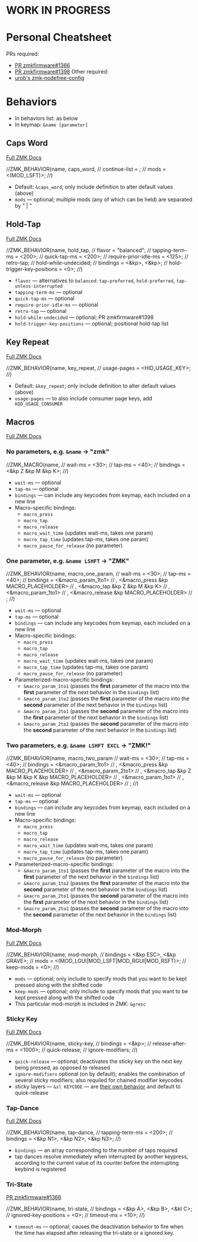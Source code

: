 # WORK IN PROGRESS

# Personal Cheatsheet

PRs required:

- [PR zmkfirmware#1366](https://github.com/zmkfirmware/zmk/pull/1366)
- [PR zmkfirmware#1398](https://github.com/zmkfirmware/zmk/pull/1398)
  Other required:
- [urob's zmk-nodefree-config](https://github.com/urob/zmk-nodefree-config)

# Behaviors

- In behaviors list: as below
- In keymap: `&name [parameter]`

## Caps Word

[Full ZMK Docs](https://zmk.dev/docs/behaviors/caps-word)

//ZMK_BEHAVIOR(name, caps_word,
// continue-list = <UNDERSCORE MINUS>;
// mods = <(MOD_LSFT)>;
//)

- Default: `&caps_word`; only include definition to alter default values (above)
- `mods` — optional; multiple mods (any of which can be held) are separated by " | "

## Hold-Tap

[Full ZMK Docs](https://zmk.dev/docs/behaviors/hold-tap)

//ZMK_BEHAVIOR(name, hold_tap,
// flavor = "balanced";
// tapping-term-ms = <200>;
// quick-tap-ms = <200>;
// require-prior-idle-ms = <125>;
// retro-tap;
// hold-while-undecided;
// bindings = <&kp>, <&kp>;
// hold-trigger-key-positions = <0>;
//)

- `flavor` — alternatives to `balanced`: `tap-preferred`, `hold-preferred`, `tap-unless-interrupted`
- `tapping-term-ms` — optional
- `quick-tap-ms` — optional
- `require-prior-idle-ms` — optional
- `retro-tap` — optional
- `hold-while-undecided` — optional; PR zmkfirmware#1398
- `hold-trigger-key-positions` — optional; positional hold-tap list

## Key Repeat

[Full ZMK Docs](https://zmk.dev/docs/behaviors/key-repeat)

//ZMK_BEHAVIOR(name, key_repeat,
// usage-pages = <HID_USAGE_KEY>;
//)

- Default: `&key_repeat`; only include definition to alter default values (above)
- `usage-pages` — to also include consumer page keys, add ` HID_USAGE_CONSUMER`

## Macros

[Full ZMK Docs](https://zmk.dev/docs/behaviors/macros)

### No parameters, e.g. `&name` -> "zmk"

//ZMK_MACRO(name,
// wait-ms = <30>;
// tap-ms = <40>;
// bindings = <&kp Z &kp M &kp K>;
//)

- `wait-ms` — optional
- `tap-ms` — optional
- `bindings` — can include any keycodes from keymap, each included on a new line
- Macro-specific bindings:
  - `macro_press`
  - `macro_tap`
  - `macro_release`
  - `macro_wait_time` (updates wait-ms, takes one param)
  - `macro_tap_time` (updates tap-ms, takes one param)
  - `macro_pause_for_release` (no parameter)

### One parameter, e.g. `&name LSHFT` -> "ZMK"

//ZMK_BEHAVIOR(name, macro_one_param,
// wait-ms = <30>;
// tap-ms = <40>;
// bindings = <&macro_param_1to1>
// , <&macro_press &kp MACRO_PLACEHOLDER>
// , <&macro_tap &kp Z &kp M &kp K>
// , <&macro_param_1to1>
// , <&macro_release &kp MACRO_PLACEHOLDER>
// ;
//)

- `wait-ms` — optional
- `tap-ms` — optional
- `bindings` — can include any keycodes from keymap, each included on a new line
- Macro-specific bindings:
  - `macro_press`
  - `macro_tap`
  - `macro_release`
  - `macro_wait_time` (updates wait-ms, takes one param)
  - `macro_tap_time` (updates tap-ms, takes one param)
  - `macro_pause_for_release` (no parameter)
- Parameterized-macro-specific bindings:
  - `&macro_param_1to1` (passes the **first** parameter of the macro into the **first** parameter of the next behavior in the `bindings` list)
  - `&macro_param_1to2` (passes the **first** parameter of the macro into the **second** parameter of the next behavior in the `bindings` list)
  - `&macro_param_2to1` (passes the **second** parameter of the macro into the **first** parameter of the next behavior in the `bindings` list)
  - `&macro_param_2to2` (passes the **second** parameter of the macro into the **second** parameter of the next behavior in the `bindings` list)

### Two parameters, e.g. `&name LSHFT EXCL` -> "ZMK!"

//ZMK_BEHAVIOR(name, macro_two_param
// wait-ms = <30>;
// tap-ms = <40>;
// bindings = <&macro_param_1to1>
// , <&macro_press &kp MACRO_PLACEHOLDER>
// , <&macro_param_2to1>
// , <&macro_tap &kp Z &kp M &kp K &kp MACRO_PLACEHOLDER>
// , <&macro_param_1to1>
// , <&macro_release &kp MACRO_PLACEHOLDER>
// ;
//)

- `wait-ms` — optional
- `tap-ms` — optional
- `bindings` — can include any keycodes from keymap, each included on a new line
- Macro-specific bindings:
  - `macro_press`
  - `macro_tap`
  - `macro_release`
  - `macro_wait_time` (updates wait-ms, takes one param)
  - `macro_tap_time` (updates tap-ms, takes one param)
  - `macro_pause_for_release` (no parameter)
- Parameterized-macro-specific bindings:
  - `&macro_param_1to1` (passes the **first** parameter of the macro into the **first** parameter of the next behavior in the `bindings` list)
  - `&macro_param_1to2` (passes the **first** parameter of the macro into the **second** parameter of the next behavior in the `bindings` list)
  - `&macro_param_2to1` (passes the **second** parameter of the macro into the **first** parameter of the next behavior in the `bindings` list)
  - `&macro_param_2to2` (passes the **second** parameter of the macro into the **second** parameter of the next behavior in the `bindings` list)

### Mod-Morph

[Full ZMK Docs](https://zmk.dev/docs/behaviors/mod-morph)

//ZMK_BEHAVIOR(name, mod-morph,
// bindings = <&kp ESC>, <&kp GRAVE>;
// mods = <(MOD_LGUI|MOD_LSFT|MOD_RGUI|MOD_RSFT)>;
// keep-mods = <0>;
//)

- `mods` — optional; only include to specify mods that you want to be kept pressed along with the shifted code
- `keep-mods` — optional; only include to specify mods that you want to be kept pressed along with the shifted code
- This particular mod-morph is included in ZMK: `&gresc`

### Sticky Key

[Full ZMK Docs]()

//ZMK_BEHAVIOR(name, sticky-key,
// bindings = <&kp>;
// release-after-ms = <1000>;
// quick-release;
// ignore-modifiers;
//)

- `quick-release` — optional; deactivates the sticky key on the next key being pressed, as opposed to released
- `ignore-modifiers` optional (on by default); enables the combination of several sticky modifiers; also requiled for chained modifier keycodes
- sticky layers — `&sl KEYCODE` — are [their own behavior](https://zmk.dev/docs/behaviors/sticky-layer) and default to quick-release

### Tap-Dance

[Full ZMK Docs](https://zmk.dev/docs/behaviors/tap-dance)

//ZMK_BEHAVIOR(name, tap-dance,
// tapping-term-ms = <200>;
// bindings = <&kp N1>, <&kp N2>, <&kp N3>;
//)

- `bindings` — an array corresponding to the number of taps required
- tap dances resolve immediately when interrupted by another keypress, according to the current value of its counter before the interrupting keybind is registered

### Tri-State

[PR zmkfirmware#1366](https://github.com/zmkfirmware/zmk/pull/1366)

//ZMK_BEHAVIOR(name, tri-state,
// bindings = <&kp A>, <&kp B>, <&kt C>;
// ignored-key-positions = <0>;
// timeout-ms = <10>;
//)

- `timeout-ms` — optional; causes the deactivation behavior to fire when the time has elapsed after releasing the tri-state or a ignored key.
